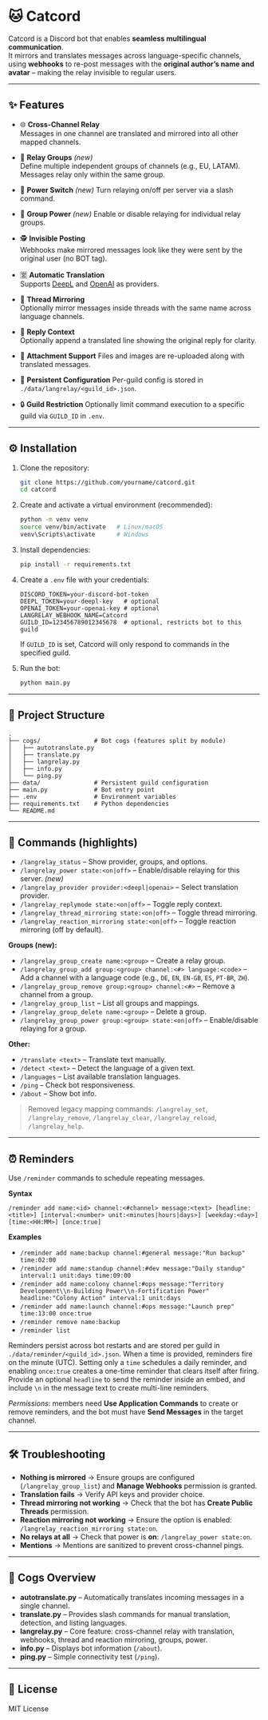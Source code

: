 # 🐱 Catcord

Catcord is a Discord bot that enables **seamless multilingual communication**.  
It mirrors and translates messages across language-specific channels, using **webhooks** to re-post messages with the **original author’s name and avatar** – making the relay invisible to regular users.

---

## ✨ Features

- 🌐 **Cross-Channel Relay**  
  Messages in one channel are translated and mirrored into all other mapped channels.

- 🧩 **Relay Groups** *(new)*  
  Define multiple independent groups of channels (e.g., EU, LATAM). Messages relay only within the same group.

- 🔌 **Power Switch** *(new)*
  Turn relaying on/off per server via a slash command.
- 🔀 **Group Power** *(new)*
  Enable or disable relaying for individual relay groups.

- 🕵️ **Invisible Posting**  
  Webhooks make mirrored messages look like they were sent by the original user (no BOT tag).

- 🈺 **Automatic Translation**  
  Supports [DeepL](https://www.deepl.com/) and [OpenAI](https://platform.openai.com/) as providers.

- 🧵 **Thread Mirroring**  
  Optionally mirror messages inside threads with the same name across language channels.

- 💬 **Reply Context**  
  Optionally append a translated line showing the original reply for clarity.

- 📎 **Attachment Support**
  Files and images are re-uploaded along with translated messages.

- 💾 **Persistent Configuration**
  Per-guild config is stored in `./data/langrelay/<guild_id>.json`.

- 🔒 **Guild Restriction**
  Optionally limit command execution to a specific guild via `GUILD_ID` in `.env`.

---

## ⚙️ Installation

1. Clone the repository:
   ```bash
   git clone https://github.com/yourname/catcord.git
   cd catcord
   ```

2. Create and activate a virtual environment (recommended):
   ```bash
   python -m venv venv
   source venv/bin/activate   # Linux/macOS
   venv\Scripts\activate      # Windows
   ```

3. Install dependencies:
   ```bash
   pip install -r requirements.txt
   ```

4. Create a `.env` file with your credentials:
   ```env
   DISCORD_TOKEN=your-discord-bot-token
   DEEPL_TOKEN=your-deepl-key   # optional
   OPENAI_TOKEN=your-openai-key # optional
   LANGRELAY_WEBHOOK_NAME=Catcord
   GUILD_ID=123456789012345678  # optional, restricts bot to this guild
   ```

   If `GUILD_ID` is set, Catcord will only respond to commands in the specified guild.

5. Run the bot:
   ```bash
   python main.py
   ```

---

## 📂 Project Structure

```
.
├── cogs/               # Bot cogs (features split by module)
│   ├── autotranslate.py
│   ├── translate.py
│   ├── langrelay.py
│   ├── info.py
│   └── ping.py
├── data/               # Persistent guild configuration
├── main.py             # Bot entry point
├── .env                # Environment variables
├── requirements.txt    # Python dependencies
└── README.md
```

---

## 🔧 Commands (highlights)

- `/langrelay_status` – Show provider, groups, and options.  
- `/langrelay_power state:<on|off>` – Enable/disable relaying for this server.  *(new)*  
- `/langrelay_provider provider:<deepl|openai>` – Select translation provider.  
- `/langrelay_replymode state:<on|off>` – Toggle reply context.
- `/langrelay_thread_mirroring state:<on|off>` – Toggle thread mirroring.
- `/langrelay_reaction_mirroring state:<on|off>` – Toggle reaction mirroring (off by default).

**Groups (new):**
- `/langrelay_group_create name:<group>` – Create a relay group.  
- `/langrelay_group_add group:<group> channel:<#> language:<code>` – Add a channel with a language code (e.g., `DE`, `EN`, `EN-GB`, `ES`, `PT-BR`, `ZH`).  
- `/langrelay_group_remove group:<group> channel:<#>` – Remove a channel from a group.
- `/langrelay_group_list` – List all groups and mappings.
- `/langrelay_group_delete name:<group>` – Delete a group.
- `/langrelay_group_power group:<group> state:<on|off>` – Enable/disable relaying for a group.

**Other:**
- `/translate <text>` – Translate text manually.  
- `/detect <text>` – Detect the language of a given text.  
- `/languages` – List available translation languages.  
- `/ping` – Check bot responsiveness.  
- `/about` – Show bot info.

> Removed legacy mapping commands: `/langrelay_set`, `/langrelay_remove`, `/langrelay_clear`, `/langrelay_reload`, `/langrelay_help`.

---

## ⏰ Reminders

Use `/reminder` commands to schedule repeating messages.

**Syntax**

```
/reminder add name:<id> channel:<#channel> message:<text> [headline:<title>] [interval:<number> unit:<minutes|hours|days>] [weekday:<day>] [time:<HH:MM>] [once:true]
```

**Examples**

- `/reminder add name:backup channel:#general message:"Run backup" time:02:00`
- `/reminder add name:standup channel:#dev message:"Daily standup" interval:1 unit:days time:09:00`
- `/reminder add name:colony channel:#ops message:"Territory Development\\n-Building Power\\n-Fortification Power" headline:"Colony Action" interval:1 unit:days`
- `/reminder add name:launch channel:#ops message:"Launch prep" time:13:00 once:true`
- `/reminder remove name:backup`
- `/reminder list`

Reminders persist across bot restarts and are stored per guild in `./data/reminder/<guild_id>.json`. When a time is provided, reminders fire on the minute (UTC). Setting only a `time` schedules a daily reminder, and enabling `once:true` creates a one-time reminder that clears itself after firing. Provide an optional `headline` to send the reminder inside an embed, and include `\n` in the message text to create multi-line reminders.

*Permissions*: members need **Use Application Commands** to create or remove reminders, and the bot must have **Send Messages** in the target channel.

---

## 🛠️ Troubleshooting

- **Nothing is mirrored** → Ensure groups are configured (`/langrelay_group_list`) and **Manage Webhooks** permission is granted.  
- **Translation fails** → Verify API keys and provider choice.  
- **Thread mirroring not working** → Check that the bot has **Create Public Threads** permission.
- **Reaction mirroring not working** → Ensure the option is enabled: `/langrelay_reaction_mirroring state:on`.
- **No relays at all** → Check that power is **on**: `/langrelay_power state:on`.
- **Mentions** → Mentions are sanitized to prevent cross-channel pings.  

---

## 📖 Cogs Overview

- **autotranslate.py** – Automatically translates incoming messages in a single channel.  
- **translate.py** – Provides slash commands for manual translation, detection, and listing languages.  
- **langrelay.py** – Core feature: cross-channel relay with translation, webhooks, thread and reaction mirroring, groups, power.
- **info.py** – Displays bot information (`/about`).  
- **ping.py** – Simple connectivity test (`/ping`).  

---

## 📄 License

MIT License
